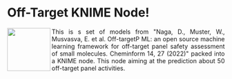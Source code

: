 # Off-Target KNIME Node!
<img align="left" src="https://user-images.githubusercontent.com/4963384/219007141-5ab39f6d-1668-43e1-b8f2-fbc3c461ab59.png" height='100px'> <p align="justify">
This is s set of models from "Naga, D., Muster, W., Musvasva, E. et al. Off-targetP ML: an open source machine learning framework for off-target panel safety assessment of small molecules.  Cheminform 14, 27 (2022)" packed into a KNIME node. This node aiming at the prediction about 50 off-target panel activities. </p>
